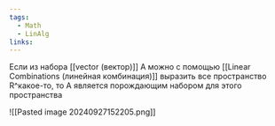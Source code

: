 ```yaml
---
tags:
  - Math
  - LinAlg
links:
---
```

Если из набора [[vector (вектор)]] A можно с помощью [[Linear Combinations (линейная комбинация)]] выразить все пространство R^какое-то, то A является порождающим набором для этого пространства

![[Pasted image 20240927152205.png]]